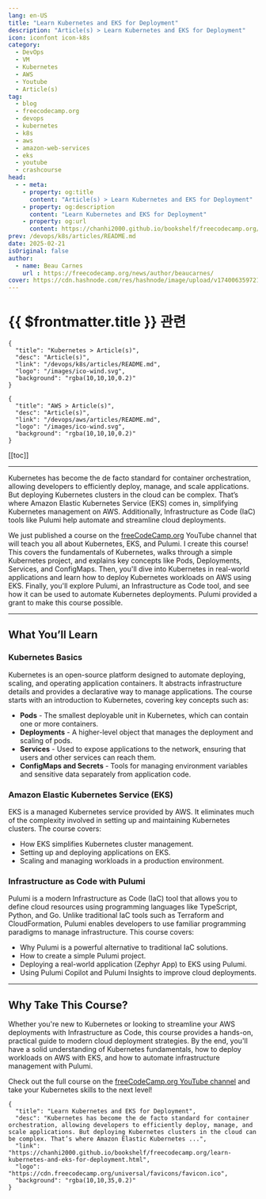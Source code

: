 ```yaml
---
lang: en-US
title: "Learn Kubernetes and EKS for Deployment"
description: "Article(s) > Learn Kubernetes and EKS for Deployment"
icon: iconfont icon-k8s
category:
  - DevOps
  - VM
  - Kubernetes
  - AWS
  - Youtube
  - Article(s)
tag:
  - blog
  - freecodecamp.org
  - devops
  - kubernetes
  - k8s
  - aws
  - amazon-web-services
  - eks
  - youtube
  - crashcourse
head:
  - - meta:
    - property: og:title
      content: "Article(s) > Learn Kubernetes and EKS for Deployment"
    - property: og:description
      content: "Learn Kubernetes and EKS for Deployment"
    - property: og:url
      content: https://chanhi2000.github.io/bookshelf/freecodecamp.org/learn-kubernetes-and-eks-for-deployment.html
prev: /devops/k8s/articles/README.md
date: 2025-02-21
isOriginal: false
author:
  - name: Beau Carnes
    url : https://freecodecamp.org/news/author/beaucarnes/
cover: https://cdn.hashnode.com/res/hashnode/image/upload/v1740063597212/95295b26-4334-4875-ba73-c71218c47b67.png
---
```


# {{ $frontmatter.title }} 관련

```component VPCard
{
  "title": "Kubernetes > Article(s)",
  "desc": "Article(s)",
  "link": "/devops/k8s/articles/README.md",
  "logo": "/images/ico-wind.svg",
  "background": "rgba(10,10,10,0.2)"
}
```

```component VPCard
{
  "title": "AWS > Article(s)",
  "desc": "Article(s)",
  "link": "/devops/aws/articles/README.md",
  "logo": "/images/ico-wind.svg",
  "background": "rgba(10,10,10,0.2)"
}
```

[[toc]]

---

<SiteInfo
  name="Learn Kubernetes and EKS for Deployment"
  desc="Kubernetes has become the de facto standard for container orchestration, allowing developers to efficiently deploy, manage, and scale applications. But deploying Kubernetes clusters in the cloud can be complex. That’s where Amazon Elastic Kubernetes ..."
  url="https://freecodecamp.org/news/learn-kubernetes-and-eks-for-deployment"
  logo="https://cdn.freecodecamp.org/universal/favicons/favicon.ico"
  preview="https://cdn.hashnode.com/res/hashnode/image/upload/v1740063597212/95295b26-4334-4875-ba73-c71218c47b67.png"/>

Kubernetes has become the de facto standard for container orchestration, allowing developers to efficiently deploy, manage, and scale applications. But deploying Kubernetes clusters in the cloud can be complex. That’s where Amazon Elastic Kubernetes Service (EKS) comes in, simplifying Kubernetes management on AWS. Additionally, Infrastructure as Code (IaC) tools like Pulumi help automate and streamline cloud deployments.

We just published a course on the [<FontIcon icon="fa-brands fa-free-code-camp"/>freeCodeCamp.org](http://freeCodeCamp.org) YouTube channel that will teach you all about Kubernetes, EKS, and Pulumi. I create this course! This covers the fundamentals of Kubernetes, walks through a simple Kubernetes project, and explains key concepts like Pods, Deployments, Services, and ConfigMaps. Then, you'll dive into Kubernetes in real-world applications and learn how to deploy Kubernetes workloads on AWS using EKS. Finally, you'll explore Pulumi, an Infrastructure as Code tool, and see how it can be used to automate Kubernetes deployments. Pulumi provided a grant to make this course possible.

---

## What You’ll Learn

### Kubernetes Basics

Kubernetes is an open-source platform designed to automate deploying, scaling, and operating application containers. It abstracts infrastructure details and provides a declarative way to manage applications. The course starts with an introduction to Kubernetes, covering key concepts such as:

- **Pods** - The smallest deployable unit in Kubernetes, which can contain one or more containers.
- **Deployments** - A higher-level object that manages the deployment and scaling of pods.
- **Services** - Used to expose applications to the network, ensuring that users and other services can reach them.
- **ConfigMaps and Secrets** - Tools for managing environment variables and sensitive data separately from application code.

### Amazon Elastic Kubernetes Service (EKS)

EKS is a managed Kubernetes service provided by AWS. It eliminates much of the complexity involved in setting up and maintaining Kubernetes clusters. The course covers:

- How EKS simplifies Kubernetes cluster management.
- Setting up and deploying applications on EKS.
- Scaling and managing workloads in a production environment.

### Infrastructure as Code with Pulumi

Pulumi is a modern Infrastructure as Code (IaC) tool that allows you to define cloud resources using programming languages like TypeScript, Python, and Go. Unlike traditional IaC tools such as Terraform and CloudFormation, Pulumi enables developers to use familiar programming paradigms to manage infrastructure. This course covers:

- Why Pulumi is a powerful alternative to traditional IaC solutions.
- How to create a simple Pulumi project.
- Deploying a real-world application (Zephyr App) to EKS using Pulumi.
- Using Pulumi Copilot and Pulumi Insights to improve cloud deployments.

---

## Why Take This Course?

Whether you're new to Kubernetes or looking to streamline your AWS deployments with Infrastructure as Code, this course provides a hands-on, practical guide to modern cloud deployment strategies. By the end, you'll have a solid understanding of Kubernetes fundamentals, how to deploy workloads on AWS with EKS, and how to automate infrastructure management with Pulumi.

Check out the full course on the [<FontIcon icon="fa-brands fa-youtube"/>freeCodeCamp.org YouTube channel](https://youtu.be/hK8wf18SasY) and take your Kubernetes skills to the next level!

<VidStack src="youtube/hK8wf18SasY" />

<!-- TODO: add ARTICLE CARD -->
```component VPCard
{
  "title": "Learn Kubernetes and EKS for Deployment",
  "desc": "Kubernetes has become the de facto standard for container orchestration, allowing developers to efficiently deploy, manage, and scale applications. But deploying Kubernetes clusters in the cloud can be complex. That’s where Amazon Elastic Kubernetes ...",
  "link": "https://chanhi2000.github.io/bookshelf/freecodecamp.org/learn-kubernetes-and-eks-for-deployment.html",
  "logo": "https://cdn.freecodecamp.org/universal/favicons/favicon.ico",
  "background": "rgba(10,10,35,0.2)"
}
```
